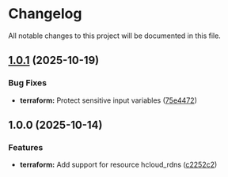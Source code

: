 # Changelog

All notable changes to this project will be documented in this file.

## [1.0.1](https://gitlab.com/terraform-child-modules-48151/terraform-hcloud-rdns/compare/v1.0.0...v1.0.1) (2025-10-19)

### Bug Fixes

* **terraform:** Protect sensitive input variables ([75e4472](https://gitlab.com/terraform-child-modules-48151/terraform-hcloud-rdns/commit/75e4472296900a8c2206004ac9554907a81f3ea5))

## 1.0.0 (2025-10-14)

### Features

* **terraform:** Add support for resource hcloud_rdns ([c2252c2](https://gitlab.com/terraform-child-modules-48151/terraform-hcloud-rdns/commit/c2252c22c81a932418680df6b85f041433617816))
